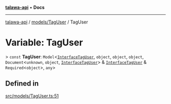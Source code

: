 [**talawa-api**](../../../README.md) • **Docs**

***

[talawa-api](../../../modules.md) / [models/TagUser](../README.md) / TagUser

# Variable: TagUser

\> `const` **TagUser**: `Model`\<[`InterfaceTagUser`](../interfaces/InterfaceTagUser.md), `object`, `object`, `object`, `Document`\<`unknown`, `object`, [`InterfaceTagUser`](../interfaces/InterfaceTagUser.md)\> & [`InterfaceTagUser`](../interfaces/InterfaceTagUser.md) & `Required`\<`object`\>, `any`\>

## Defined in

[src/models/TagUser.ts:51](https://github.com/PalisadoesFoundation/talawa-api/blob/fb5076f344cd74d4e51c692cbc70fc337bf1ac39/src/models/TagUser.ts#L51)
